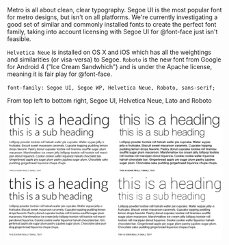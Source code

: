  Metro is all about clean, clear typography. Segoe UI is the most popular font for metro designs, but isn't on all platforms.  We're currently investigating a good set of similar and commonly installed fonts to create the perfect font family, taking into account licensing with Segoe UI for @font-face just isn't feasible.

`Helvetica Neue` is installed on OS X and iOS which has all the weightings and similarities (or visa-versa) to Segoe. `Roboto` is the new font from Google for Android 4 ("Ice Cream Sandwhich") and is under the Apache license, meaning it is fair play for @font-face.

`font-family: Segoe UI, Segoe WP, Helvetica Neue, Roboto, sans-serif;`
 
 From top left to bottom right, Segoe UI, Helvetica Neue, Lato and Roboto
 
 ![](type_example.png)